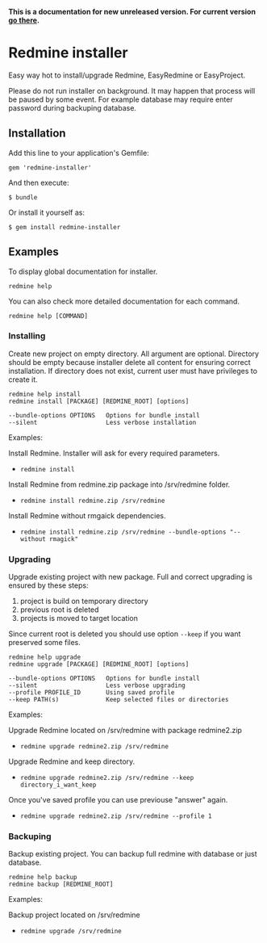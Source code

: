 **This is a documentation for new unreleased version. For current version [go there](https://github.com/easyredmine/redmine-installer/tree/v1.0.7).**

# Redmine installer

Easy way hot to install/upgrade Redmine, EasyRedmine or EasyProject.

Please do not run installer on background. It may happen that process will be paused by some event. For example database may require enter password during backuping database.

## Installation

Add this line to your application's Gemfile:

```
gem 'redmine-installer'
```

And then execute:

```
$ bundle
```

Or install it yourself as:

```
$ gem install redmine-installer
```

## Examples

To display global documentation for installer.

```
redmine help
```

You can also check more detailed documentation for each command.

```
redmine help [COMMAND]
```

### Installing

Create new project on empty directory. All argument are optional. Directory should be empty because installer delete all content for ensuring correct installation. If directory does not exist, current user must have privileges to create it.

```
redmine help install
redmine install [PACKAGE] [REDMINE_ROOT] [options]
```

```
--bundle-options OPTIONS   Options for bundle install
--silent                   Less verbose installation
```

Examples:

Install Redmine. Installer will ask for every required parameters.
- `redmine install`

Install Redmine from redmine.zip package into /srv/redmine folder.
- `redmine install redmine.zip /srv/redmine`

Install Redmine without rmgaick dependencies.
- `redmine install redmine.zip /srv/redmine --bundle-options "--without rmagick"`

### Upgrading

Upgrade existing project with new package. Full and correct upgrading is ensured by these steps:
1. project is build on temporary directory
2. previous root is deleted
3. projects is moved to target location

Since current root is deleted you should use option `--keep` if you want preserved some files.


```
redmine help upgrade
redmine upgrade [PACKAGE] [REDMINE_ROOT] [options]
```

```
--bundle-options OPTIONS   Options for bundle install
--silent                   Less verbose upgrading
--profile PROFILE_ID       Using saved profile
--keep PATH(s)             Keep selected files or directories
```

Examples:

Upgrade Redmine located on /srv/redmine with package redmine2.zip
- `redmine upgrade redmine2.zip /srv/redmine`

Upgrade Redmine and keep directory.
- `redmine upgrade redmine2.zip /srv/redmine --keep directory_i_want_keep`

Once you've saved profile you can use previouse "answer" again.
- `redmine upgrade redmine2.zip /srv/redmine --profile 1`

### Backuping

Backup existing project. You can backup full redmine with database or just database.

```
redmine help backup
redmine backup [REDMINE_ROOT]
```

Examples:

Backup project located on /srv/redmine
- `redmine upgrade /srv/redmine`
